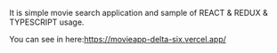 It is simple movie search application and sample of REACT & REDUX & TYPESCRIPT usage.

You can see in here:https://movieapp-delta-six.vercel.app/

